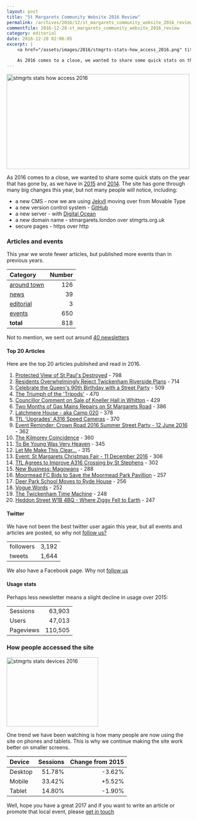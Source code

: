 ```yaml
---
layout: post
title: "St Margarets Community Website 2016 Review"
permalink: /archives/2016/12/st_margarets_community_website_2016_review.html
commentfile: 2016-12-28-st_margarets_community_website_2016_review
category: editorial
date: 2016-12-28 02:06:05
excerpt: |
    <a href="/assets/images/2016/stmgrts-stats-how_access_2016.png" title="See larger version of - stmgrts stats how access 2016"><img src="/assets/images/2016/stmgrts-stats-how_access_2016_thumb.png" width="150" height="77" alt="stmgrts stats how access 2016" class=" right" /></a>

    As 2016 comes to a close, we wanted to share some quick stats on the year that's gone by, as we have in 2015 and 2014.
---
```


<a href="/assets/images/2016/stmgrts-stats-how_access_2016.png" title="See larger version of - stmgrts stats how access 2016"><img src="/assets/images/2016/stmgrts-stats-how_access_2016_thumb.png" width="500" height="259" alt="stmgrts stats how access 2016" class=" center" /></a>

As 2016 comes to a close, we wanted to share some quick stats on the year that has gone by, as we have in [2015](/archives/2015/12/st_margarets_community_website_2015_review.html) and [2014](/archives/2014/12/st_margarets_community_website_2014_review.html). The site has gone through many big changes this year, but not many people will notice, including:

-   a new CMS - now we are using [Jekyll](http://jekyllrb.com/) moving over from Movable Type
-   a new version control system - [GitHub](https://github.com/pmahnke/stmgrts)
-   a new server - with [Digital Ocean](https://www.digitalocean.com/)
-   a new domain name - stmargarets.london over stmgrts.org.uk
-   secure pages - https over http

### Articles and events

This year we wrote fewer articles, but published more events than in previous years.

| Category                                                        | Number |
|:----------------------------------------------------------------|-------:|
|[around town](/archives/around\_town/) | 126    |
|[news](/archives/news/)                | 39     |
|[editorial](/archives/editorial/)      | 3      |
|[events](/event)                       | 650    |
| **total**                                                       | 818    |

Not to mention, we sent out around [40 newsletters](/cgi-bin/newsletter.cgi)

#### Top 20 Articles

Here are the top 20 articles published and read in 2016.

1.  [Protected View of St Paul's Destroyed](/archives/2016/11/st-pauls-view.html) - 798
2.  [Residents Overwhelmingly Reject Twickenham Riverside Plans](/archives/2016/02/residents-reject-twickenham-riverside-plans.html) - 714
3.  [Celebrate the Queen's 90th Birthday with a Street Party](/archives/2016/02/free-queens-90th-street-party.html) - 509
4.  [The Triumph of the 'Tripods'](/archives/2016/03/triumph-of-the-tripods.html) - 470
5.  [Councillor Comment on Sale of Kneller Hall in Whitton](/archives/2016/01/ehmann-on-kneller-hall-sale.html) - 429
6.  [Two Months of Gas Mains Repairs on St Margarets Road](/archives/2016/01/2016-01-05-st-margarets-rd-gas-repairs.html) - 386
7.  [Latchmere House - aka Camp 020](/archives/2016/02/latchmere-house.html) - 378
8.  [TfL 'Upgrades' A316 Speed Cameras](/archives/2016/09/a316-average-speed-cameras.html) - 370
9.  [Event Reminder: Crown Road 2016 Summer Street Party - 12 June 2016](/archives/2016/06/event-crown-road-2016-summer.html) - 362
10. [The Kilmorey Coincidence](/archives/2016/10/2016-10-08-the-kilmorey-coincidence.html) - 360
11. [To Be Young Was Very Heaven](/archives/2016/01/to_be_young_was_very_heaven.html) - 345
12. [Let Me Make This Clear...](/archives/2016/05/let-me-make-this-clear.html) - 315
13. [Event: St Margarets Christmas Fair - 11 December 2016](/archives/2016/12/st_margarets_christmas_fair-2016.html) - 306
14. [TfL Agrees to Improve A316 Crossing by St Stephens](/archives/2016/05/tfl-to-improve-st-stephens-crossing.html) - 302
15. [New Business: Magowans](/archives/2016/02/new-business-magowans.html) - 288
16. [Moormead FC Bids to Save the Moormead Park Pavillion](/archives/2016/01/bid-to-save-moormead-park-pavillion.html) - 257
17. [Deer Park School Moves to Ryde House](/archives/2016/02/deer-park-school-moves-to-ryde-house.html) - 256
18. [Vogue Words](/archives/2016/08/vogue_words.html) - 252
19. [The Twickenham Time Machine](/archives/2016/07/kilmorey-time-machine.html) - 248
20. [Heddon Street W1B 4BQ - Where Ziggy Fell to Earth](/archives/2016/01/david-bowie-heddon-street.html) - 247

#### Twitter

We have not been the best twitter user again this year, but all events and articles are posted, so why not [follow us?](https://twitter.com/stmgrts)

|           |       |
|-----------|------:|
| followers | 3,192 |
| tweets    | 1,644 |

We also have a Facebook page. Why not [follow us](https://www.facebook.com/stmgrts/?)

#### Usage stats

Perhaps less newsletter means a slight decline in usage over 2015:

|           |         |
|-----------|--------:|
| Sessions  | 63,903  |
| Users     | 47,013  |
| Pageviews | 110,505 |

### How people accessed the site

<a href="/assets/images/2016/stmgrts-stats-devices_2016.png" title="See larger version of - stmgrts stats devices 2016"><img src="/assets/images/2016/stmgrts-stats-devices_2016_thumb.png" width="250" height="189" alt="stmgrts stats devices 2016" class=" right" /></a>

One trend we have been watching is how many people are now using the site on phones and tablets. This is why we continue making the site work better on smaller screens.

| Device  | Sessions | Change&nbsp;from&nbsp;2015 |
|:--------|---------:|---------------------------:|
| Desktop | 51.78%   | -3.62%                     |
| Mobile  | 33.42%   | +5.52%                     |
| Tablet  | 14.80%   | -1.90%                     |

Well, hope you have a great 2017 and if you want to write an article or promote that local event, please [get in touch](/contact/)
